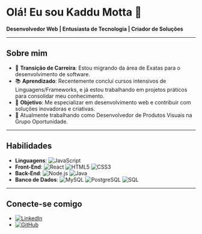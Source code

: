# Olá! Eu sou Kaddu Motta 👋

**Desenvolvedor Web | Entusiasta de Tecnologia | Criador de Soluções**

---

## Sobre mim

- 🔄 **Transição de Carreira**: Estou migrando da área de Exatas para o desenvolvimento de software.
- 📚 **Aprendizado**: Recentemente concluí cursos intensivos de Linguagens/Frameworks, e já estou trabalhando em projetos práticos para consolidar meu conhecimento.
- 🎯 **Objetivo**: Me especializar em desenvolvimento web e contribuir com soluções inovadoras e criativas.
- 💼 Atualmente trabalhando como Desenvolvedor de Produtos Visuais na Grupo Oportunidade.

---

## Habilidades

- **Linguagens**: ![JavaScript](https://img.shields.io/badge/-JavaScript-yellow)
- **Front-End**: ![React](https://img.shields.io/badge/-React-blue) ![HTML5](https://img.shields.io/badge/-HTML5-orange) ![CSS3](https://img.shields.io/badge/-CSS3-blue)
- **Back-End**: ![Node.js](https://img.shields.io/badge/-Node.js-green) ![Java](https://img.shields.io/badge/-Java-orange)
- **Banco de Dados**: ![MySQL](https://img.shields.io/badge/-MySQL-blue) ![PostgreSQL](https://img.shields.io/badge/-PostgreSQL-darkblue) ![SQL](https://img.shields.io/badge/-SQL-lightblue)

---

## Conecte-se comigo

- [![LinkedIn](https://img.shields.io/badge/-LinkedIn-blue)](https://www.linkedin.com/in/carlos-eduardo-motta-b520a669)
- [![GitHub](https://img.shields.io/badge/-GitHub-black)](https://github.com/kaddumotta)
